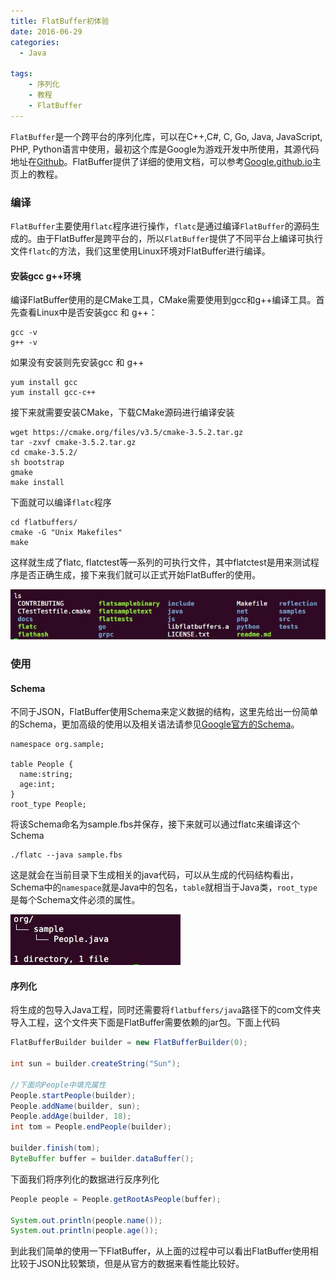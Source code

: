 ```yaml
---
title: FlatBuffer初体验
date: 2016-06-29
categories:
  - Java

tags:
    - 序列化
    - 教程
    - FlatBuffer
---
```


`FlatBuffer`是一个跨平台的序列化库，可以在C++,C#, C, Go, Java, JavaScript, PHP, Python语言中使用，最初这个库是Google为游戏开发中所使用，其源代码地址在[Github](http://github.com/google/flatbuffers)。FlatBuffer提供了详细的使用文档，可以参考[Google.github.io](http://google.github.io/flatbuffers/index.html)主页上的教程。

<!--more-->

### 编译

`FlatBuffer`主要使用`flatc`程序进行操作，`flatc`是通过编译`FlatBuffer`的源码生成的。由于FlatBuffer是跨平台的，所以`FlatBuffer`提供了不同平台上编译可执行文件`flatc`的方法，我们这里使用Linux环境对FlatBuffer进行编译。

#### 安装gcc g++环境

编译FlatBuffer使用的是CMake工具，CMake需要使用到gcc和g++编译工具。首先查看Linux中是否安装gcc 和 g++：

```
gcc -v
g++ -v
```

如果没有安装则先安装gcc 和 g++

```
yum install gcc
yum install gcc-c++
```

接下来就需要安装CMake，下载CMake源码进行编译安装

```
wget https://cmake.org/files/v3.5/cmake-3.5.2.tar.gz
tar -zxvf cmake-3.5.2.tar.gz
cd cmake-3.5.2/
sh bootstrap
gmake
make install
```

下面就可以编译`flatc`程序

```
cd flatbuffers/
cmake -G "Unix Makefiles"
make
```

这样就生成了flatc, flatctest等一系列的可执行文件，其中flatctest是用来测试程序是否正确生成，接下来我们就可以正式开始FlatBuffer的使用。

![](FlatBuffer.jpg)

### 使用

#### Schema

不同于JSON，FlatBuffer使用Schema来定义数据的结构，这里先给出一份简单的Schema，更加高级的使用以及相关语法请参见[Google官方的Schema](http://google.github.io/flatbuffers/flatbuffers_guide_tutorial.html)。

```
namespace org.sample;

table People {
  name:string;
  age:int;
}
root_type People;
```

将该Schema命名为sample.fbs并保存，接下来就可以通过flatc来编译这个Schema

```
./flatc --java sample.fbs
```

这是就会在当前目录下生成相关的java代码，可以从生成的代码结构看出，Schema中的`namespace`就是Java中的包名，`table`就相当于Java类，`root_type`是每个Schema文件必须的属性。

![](FlatBuffer_org.sample.jpg)

#### 序列化

将生成的包导入Java工程，同时还需要将`flatbuffers/java`路径下的com文件夹导入工程，这个文件夹下面是FlatBuffer需要依赖的jar包。下面上代码

```Java
FlatBufferBuilder builder = new FlatBufferBuilder(0);

int sun = builder.createString("Sun");

//下面向People中填充属性
People.startPeople(builder);
People.addName(builder, sun);
People.addAge(builder, 18);
int tom = People.endPeople(builder);

builder.finish(tom);
ByteBuffer buffer = builder.dataBuffer();
```

下面我们将序列化的数据进行反序列化

```Java
People people = People.getRootAsPeople(buffer);

System.out.println(people.name());
System.out.println(people.age());
```

到此我们简单的使用一下FlatBuffer，从上面的过程中可以看出FlatBuffer使用相比较于JSON比较繁琐，但是从官方的数据来看性能比较好。
